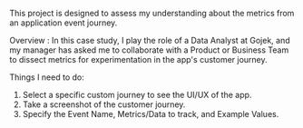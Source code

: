 This project is designed to assess my understanding about the metrics from an application event journey.

Overview : 
In this case study, I play the role of a Data Analyst at Gojek, and my manager has asked me to collaborate with a Product or Business Team to dissect metrics for experimentation in the app's customer journey.

Things I need to do:
1. Select a specific custom journey to see the UI/UX of the app.
2. Take a screenshot of the customer journey.
3. Specify the Event Name, Metrics/Data to track, and Example Values.